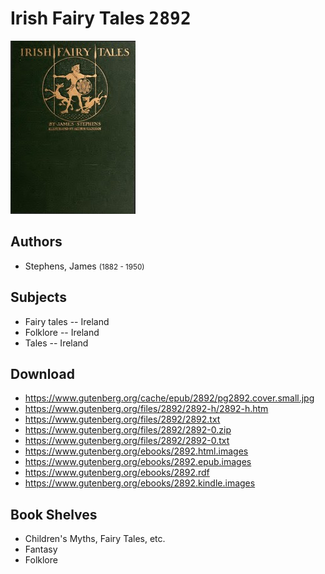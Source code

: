 # Irish Fairy Tales <kbd>2892</kbd>

![](./cover.medium.jpg "")

## Authors


 - Stephens, James <small>(1882 - 1950)</small>

## Subjects


 - Fairy tales -- Ireland
 - Folklore -- Ireland
 - Tales -- Ireland

## Download


 - https://www.gutenberg.org/cache/epub/2892/pg2892.cover.small.jpg
 - https://www.gutenberg.org/files/2892/2892-h/2892-h.htm
 - https://www.gutenberg.org/files/2892/2892.txt
 - https://www.gutenberg.org/files/2892/2892-0.zip
 - https://www.gutenberg.org/files/2892/2892-0.txt
 - https://www.gutenberg.org/ebooks/2892.html.images
 - https://www.gutenberg.org/ebooks/2892.epub.images
 - https://www.gutenberg.org/ebooks/2892.rdf
 - https://www.gutenberg.org/ebooks/2892.kindle.images

## Book Shelves


 - Children's Myths, Fairy Tales, etc.
 - Fantasy
 - Folklore
